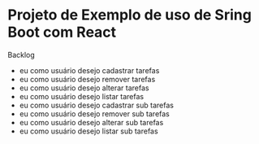 # Projeto de Exemplo de uso de Sring Boot com React

Backlog
- eu como usuário desejo cadastrar tarefas
- eu como usuário desejo remover tarefas
- eu como usuário desejo alterar tarefas
- eu como usuário desejo listar tarefas
- eu como usuário desejo cadastrar sub tarefas
- eu como usuário desejo remover sub tarefas
- eu como usuário desejo alterar sub tarefas
- eu como usuário desejo listar sub tarefas
